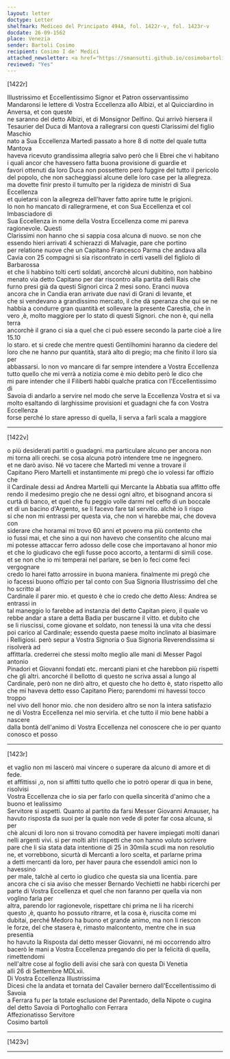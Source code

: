 ```yaml
---
layout: letter
doctype: Letter
shelfmark: Mediceo del Principato 494A, fol. 1422r-v, fol. 1423r-v
docdate: 26-09-1562
place: Venezia
sender: Bartoli Cosimo
recipient: Cosimo I de' Medici
attached_newsletter: <a href="https://smansutti.github.io/cosimobartoli/texts/3079_003/">3079_003</a>
reviewed: "Yes"
---
```


[1422r]  
  
  
Illustrissimo et Eccellentissimo Signor et Patron osservantissimo  
Mandaronsi le lettere di Vostra Eccellenza allo Albizi, et al Quicciardino in Anversa, et con queste  
ne saranno del detto Albizi, et di Monsignor Delfino. Qui arrivò hiersera il  
Tesaurier del Duca di Mantova a rallegrarsi con questi Clarissimi del figlio Maschio  
nato a Sua Eccellenza Martedì passato a hore 8 di notte del quale tutta Mantova  
haveva ricevuto grandissima allegria salvo però che li Ebrei che vi habitano  
i quali ancor che havessero fatta buona provisione di guardie et  
favori ottenuti da loro Duca non possettero però fuggire del tutto il pericolo  
del popolo, che non sacheggiassi alcune delle loro case per la allegreza.  
ma dovette finir presto il tumulto per la rigideza de ministri di Sua Eccellenza  
et quietarsi con la allegreza dell'haver fatto aprire tutte le prigioni.  
Io non ho mancato di rallegrarmene, et con Sua Eccellenza et col Imbasciadore di  
Sua Eccellenza in nome della Vostra Eccellenza come mi pareva ragionevole. Questi  
Clarissimi non hanno che si sappia cosa alcuna di nuovo. se non che  
essendo hieri arrivati 4 schierazzi di Malvagie, pare che portino  
per relatione nuove che un Capitano Francesco Parma che andava alla  
Cavia con 25 compagni si sia riscontrato in certi vaselli del figliolo di Barbarossa  
et che li habbino tolti certi soldati, ancorchè alcuni dubitino, non habbino  
menato via detto Capitano per dar riscontro alla partita delli Rais che  
furno presi già da questi Signori circa 2 mesi sono. Eranci nuova  
ancora che in Candia eran arrivate due navi di Grani di levante, et  
che si vendevano a grandissimo mercato, il che dà speranza che qui se ne  
habbia a condurre gran quantità et sollevare la presente Carestia, che in  
vero ,è, molto maggiore per lo stato di questi Signori. che non è, qui nella terra  
ancorchè il grano ci sia a quel che ci può essere secondo la parte cioè a lire 15.10  
lo staro. et si crede che mentre questi Gentilhomini haranno da ciedere del  
loro che ne hanno pur quantità, starà alto di pregio; ma che finito il loro sia per  
abbassarsi. Io non vo mancare di far sempre intendere a Vostra Eccellenza  
tutto quello che mi verrà a notizia come è mio debito però le dico che  
mi pare intender che il Filiberti habbi qualche pratica con l'Eccellentissimo di  
Savoia di andarlo a servire nel modo che serve la Eccellenza Vostra et si va  
molto esaltando di larghissime provisioni et guadagni che fa con Vostra Eccellenza  
forse perché lo stare apresso di quella, li serva a farli scala a maggiore  
  
---  

[1422v]  
  
  
o più desiderati partiti o guadagni. ma particulare alcuno per ancora non  
mi torna alli orechi. se cosa alcuna potrò intendere tme ne ingegnero.  
et ne darò aviso. Né vo tacere che Martedì mi venne a trovare il  
Capitano Piero Martelli et instantimente mi pregò che io volessi far offizio che  
il Cardinale dessi ad Andrea Martelli qui Mercante la Abbatia sua affitto offe  
rendo il medesimo pregio che ne dessi ogni altro, et bisognand ancora si  
curtà di banco, et quel che fu peggio volle darmi nel ceffo di un boccale  
et di un bacino d'Argento, se li facevo fare tal servitio. alchè io li rispo  
si che non mi entrassi per questa via, che non vi harebbe mai, che doveva con  
siderare che horamai mi trovo 60 anni et povero ma più contento che  
io fussi mai, et che sino a qui non havevo che consentito che alcuno mai  
mi potesse attaccar ferro adosso delle cose che importavano al honor mio  
et che lo giudicavo che egli fusse poco accorto, a tentarmi di simili cose.  
et se non che io mi temperai nel parlare, se ben lo feci come feci vergognare  
credo lo harei fatto arrossire in buona maniera. finalmente mi pregò che  
io facessi buono offizio per tal conto con Sua Signoria Illustrissimo del che ho scritto al  
Cardinale il parer mio. et questo è che io credo che detto Aless: Andrea se entrassi in  
tal maneggio lo farebbe ad instanzia del detto Capitan piero, il quale vo  
rebbe andar a stare a detta Badia per buscarne il vitto. et dubito che  
se li riuscissi, come giovane et soldato, non tenessi là una vita che dessi  
poi carico al Cardinale; essendo questa paese molto inclinato al biasimare  
i Relligiosi. però sepur a Vostra Signoria o Sua Signoria Reverendissima si risolverà ad  
affittarla. crederrei che stessi molto meglio alle mani di Messer Pagol antonio  
Pinadori et Giovanni fondati etc. mercanti piani et che harebbon più rispetti  
che gli altri. ancorché il bellotto di questo ne scriva assai a lungo al  
Cardinale, però non ne dirò altro, et questo che ho detto è, stato rispetto allo  
che mi haveva detto esso Capitano Piero; parendomi mi havessi tocco troppo  
nel vivo dell honor mio. che non desidero altro se non la intera satisfazio  
ne di Vostra Eccellenza nel mio servirla. et che tutto il mio bene habbi a nascere  
dalla bontà dell'animo di Vostra Eccellenza nel conoscere che io per quanto conosco et posso  
  
---  

[1423r]  
  
  
et vaglio non mi lascerò mai vincere o superare da alcuno di amore et di fede.  
et affittissi ,o, non si affitti tutto quello che io potrò operar di qua in bene, risolvisi  
Vostra Eccellenza che io sia per farlo con quella sincerità d'animo che a buono et lealissimo  
Servitore si aspetti. Quanto al partito da farsi Messer Giovanni Amauser, ha  
havuto risposta da suoi per la quale non vede di poter far cosa alcuna, sì per  
chè alcuni di loro non si trovano comodità per havere impiegati molti danari  
nelli argenti vivi. sì per molti altri rispetti che non hanno voluto scrivere  
pare che li sia stata data intentione di 25 in 30mila scudi ma non resolutio  
ne, et vorrebbono, sicurtà di Mercanti a loro scelta, et parlarne prima  
a detti mercanti da loro, per haver paura che essendoli amici non lo havessino  
per male, talchè al certo io giudico che questa sia una licentia. pare  
ancora che ci sia aviso che messer Bernardo Vechietti ne habbi ricerchi per  
parte di Vostra Eccellenza et quel che non faranno per quella via non voglino farla per  
altra, parendo lor ragionevole, rispettare chi prima ne li ha ricerchi  
questo ,è, quanto ho possuto ritrarre, et la cosa è, riuscita come mi  
dubitai, perché Medoro ha buono et grande animo, ma non li riescon  
le forze, del che stasera è, rimasto malcontento, mentre che in sua presentia  
ho havuto la Risposta dal detto messer Giovanni, né mi occorrendo altro  
bacerò le mani a Vostra Eccellenza pregando dio per la felicità di quella, rimettendomi  
nell'altre cose al foglio delli avisi che sarà con questa Di Venetia  
alli 26 di Settembre MDLxii.  
Di Vostra Eccellenza Illustrissima  
Dicesi che la andata et tornata del Cavalier bernero dall'Eccellentissimo di Savoia  
a Ferrara fu per la totale esclusione del Parentado, della Nipote o cugina  
del detto Savoia di Portoghallo con Ferrara  
Affezionatisso Servitore  
Cosimo bartoli  
  
---  

[1423v]  
  
  
---  

